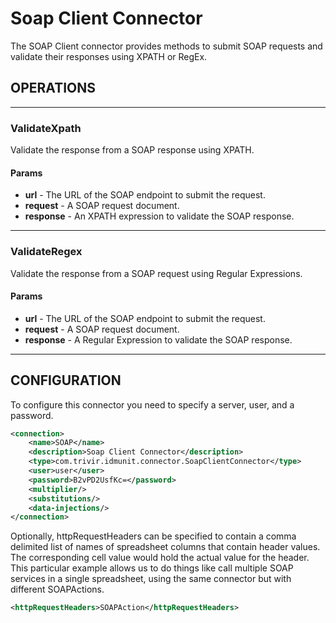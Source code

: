 # Soap Client Connector

The SOAP Client connector provides methods to submit SOAP requests and validate their responses using XPATH or RegEx.

## OPERATIONS

---

### ValidateXpath

Validate the response from a SOAP response using XPATH.

#### Params

- **url** - The URL of the SOAP endpoint to submit the request.
- **request** - A SOAP request document.
- **response** - An XPATH expression to validate the SOAP response.

---

### ValidateRegex

Validate the response from a SOAP request using Regular Expressions.

#### Params

- **url** - The URL of the SOAP endpoint to submit the request.
- **request** - A SOAP request document.
- **response** - A Regular Expression to validate the SOAP response.

---

CONFIGURATION
-------------

To configure this connector you need to specify a server, user, and a password.

```xml
<connection>
	<name>SOAP</name>
	<description>Soap Client Connector</description>
	<type>com.trivir.idmunit.connector.SoapClientConnector</type>
	<user>user</user>
	<password>B2vPD2UsfKc=</password>
	<multiplier/>
	<substitutions/>
	<data-injections/>
</connection>
```

Optionally, httpRequestHeaders can be specified to contain a comma delimited list of names of spreadsheet columns that contain header values. The corresponding cell value would hold the actual value for the header. This particular example allows us to do things like call multiple SOAP services in a single spreadsheet, using the same connector but with different SOAPActions.

```xml
<httpRequestHeaders>SOAPAction</httpRequestHeaders>
```

